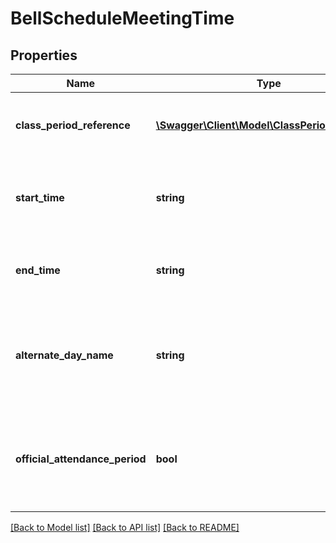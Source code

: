 # BellScheduleMeetingTime

## Properties
Name | Type | Description | Notes
------------ | ------------- | ------------- | -------------
**class_period_reference** | [**\Swagger\Client\Model\ClassPeriodReference**](ClassPeriodReference.md) | A reference to the related ClassPeriod resource. | [optional] 
**start_time** | **string** | An indication of the time of day the class begins. | [optional] 
**end_time** | **string** | An indication of the time of day the class ends. | [optional] 
**alternate_day_name** | **string** | used for the bell schedule, another name for day (e.g., Blue day, Red day). | [optional] 
**official_attendance_period** | **bool** | Indicator of whether this meeting time is used for official daily attendance. | [optional] 

[[Back to Model list]](../README.md#documentation-for-models) [[Back to API list]](../README.md#documentation-for-api-endpoints) [[Back to README]](../README.md)


